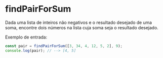# findPairForSum

Dada uma lista de inteiros não negativos e o resultado desejado de uma soma,
encontre dois números na lista cuja soma seja o resultado desejado.

Exemplo de entrada:

```javascript
const pair = findPairForSum([3, 34, 4, 12, 5, 2], 9);
console.log(pair); // --> [4, 5]
```

